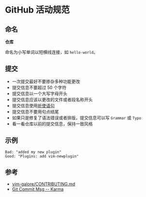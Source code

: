 # GitHub 活动规范

## 命名

**仓库**

命名为小写单词以短横线连接，如 `hello-world`。

## 提交

* 一次提交最好不要掺杂多种功能更改
* 提交信息不要超过 50 个字符
* 提交信息以一个大写字母开头
* 提交信息应该以更改的文件或者段名称开头
* 提交信息使用[祈使语句][2]
* 提交信息不要用句点结尾
* 如果只是修复了语法错误或者排版，提交信息可以写 `Grammar` 或 `Typo`
* 看一看仓库以前的提交信息，保持一致风格

## 示例

```
Bad: "added my new plugin"
Good: "Plugins: add vim-newplugin"
```

## 参考

* [vim-galore/CONTRIBUTING.md][1]
* [Git Commit Msg -- Karma][3]

[1]: https://github.com/mhinz/vim-galore/blob/master/CONTRIBUTING.md
[2]: https://en.wikipedia.org/wiki/Imperative_mood
[3]: http://karma-runner.github.io/1.0/dev/git-commit-msg.html
